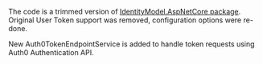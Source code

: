 ﻿The code is a trimmed version of [IdentityModel.AspNetCore package](
https://github.com/IdentityModel/IdentityModel.AspNetCore).
Original User Token support was removed, configuration options were re-done.

New Auth0TokenEndpointService is added to handle token requests using Auth0 Authentication API.